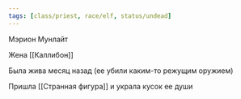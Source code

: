 ```yaml
---
tags: [class/priest, race/elf, status/undead]
---
```


Мэрион Мунлайт

Жена [[Каллибон]]

Была жива месяц назад (ее убили каким-то режущим оружием)

Пришла [[Странная фигура]] и украла кусок ее души
